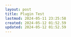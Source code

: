 ```yaml
---
layout: post
title: Plugin Test
lastmod: 2024-05-11 23:25:58
created: 2024-05-12 01:52.59
updated: 2024-05-12 01:52.59
---
```

